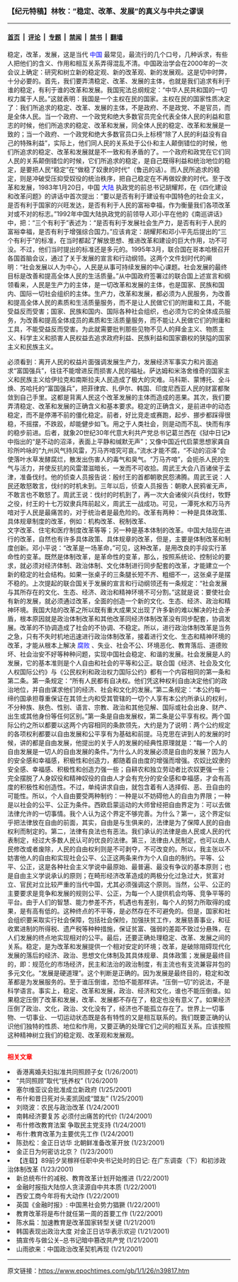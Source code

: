 ### 【纪元特稿】林牧：”稳定、改革、发展”的真义与中共之谬误

---

#### [首页](../../../..?n39817) &nbsp;|&nbsp; [评论](../../../../../epoch-comment?n39817) &nbsp;|&nbsp; [专题](../../../../../epoch-special?n39817) &nbsp;|&nbsp; [禁闻](../../../../../epoch-news?n39817) &nbsp;|&nbsp; [禁书](../../../../../books?n39817) &nbsp;|&nbsp; [翻墙](https://github.com/gfw-breaker/nogfw/blob/master/README.md?n39817)


<div class="post_content" id="artbody" itemprop="articleBody">
 <!-- article content begin -->
 <p>
  稳定，改革，发展，这是当代
  <ok href="http://www3.epochtimes.com/news/epochnews/main/2.html">
   <font color="blue">
    中国
   </font>
  </ok>
  最常见，最流行的几个口号，几种诉求，有些人把他们的含义、作用和相互关系弄得混乱不清。中国政治学会在2000年的一次会议上确定：研究和树立新的稳定观、新的改革观、新的发展观。这是切中时弊，十分必要的。首先，我们要弄清稳定、改革、发展的主体，也就是我们追求有利于谁的稳定，有利于谁的改革和发展。我国宪法总纲规定：“中华人民共和国的一切权力属于人民。”这就表明：我国是一个主权在民的国家。主权在民的国家性质决定了：我们所追求的稳定、改革、发展的主体，不是政府、不是政党、不是官员，而是全体人民。当一个政府、一个政党和绝大多数官员完全代表全体人民的利益和意志的时候，他们所追求的稳定、改革和发展，同全体人民的稳定、改革和发展是一致的；当一个政府、一个政党和绝大多数官员口头上标榜“除了人民的利益没有自己的特殊利益”，实际上，他们同人民的关系处于公仆和主人颠倒错位的时候，他们所追求的稳定、改革和发展就是不一致和有矛盾的了。一个政府和政党在它们同人民的关系颠倒错位的时候，它们所追求的稳定，是自己既得利益和统治地位的稳定，是要把人民“稳定”在“做稳了奴隶的时代”（鲁迅的话）。而人民所追求的稳定，则是冲破受压抑受奴役的统治秩序，把自己稳定在不再做奴隶的时代。至于改革和发展，1983年1月20日，中国
  <ok href="http://www3.epochtimes.com/news/epochnews/main/2.html">
   <font color="blue">
    大陆
   </font>
  </ok>
  执政党的前总书记胡耀邦，在《四化建设和改革问题》的讲话中首次提出：“要以是否有利于建设有中国特色的社会主义，是否有利于国家的兴旺发达，是否有利于人民的富裕幸福，作为衡量我们各项改革对或不对的标志。”1992年中国大陆执政党的前领导人邓小平在他的《南巡讲话》中，把：“三个有利于”表述为：“是否有利于发展社会生产力，是否有利于人民的富裕幸福，是否有利于增强综合国力。”应该肯定：胡耀邦和邓小平先后提出的“三个有利于”的标准，在当时都起了解放思想、推进改革和建设的巨大作用，功不可没。不过，他们当时提出的标准还是多元的。1995年3月，联合国在哥本哈根召开各国首脑会议，通过了关于发展的宣言和行动纲领。这两个文件划时代的阐明：“社会发展以人为中心，人民是从事可持续发展的中心课题。社会发展的最终目标是改善和提高全体人民的生活质量。”从中国政府签署过的联合国上述宣言和纲领看来，人民是生产力的主体，是一切改革和发展的主体，也是国家、民族和国内、国际一切社会组织的主体。生产力，改革和发展，都必须为人民服务，为改善和提高全体人民的素质和生活质量服务，而不是让人民做它们的附庸和工具，不能受益反而受害；国家、民族和国内、国际各种社会组织，也必须为它的全体成员服务，为改善和提高全体成员的素质和生活质量服务，而不能让人民做它们的附庸和工具，不能受益反而受害。为此就需要批判那些见物不见人的拜金主义、物质主义、科学主义和损害人民权益去追求政府利益、民族利益和国家霸权的狭隘的国家主义和民族主义。
 </p>
 <p>
  必须看到：离开人民的权益片面强调发展生产力，发展经济军事实力和片面追求“富国强兵”，往往不能增进反而损害人民的福祉。萨达姆和米洛舍维奇的国家主义和民族主义给伊拉克和南斯拉夫人民造成了极大的灾难。马科斯、蒙博托、全斗焕、苏哈托的“富国强兵”，把菲律宾、扎伊尔、韩国、印度尼西亚人民的财富都聚敛到自己手里。这都是背离人民这个改革发展的主体而造成的恶果。其次，我们要弄清稳定、改革和发展的正确含义和基本要求。稳定的正确含义，是前进中的动态稳定，而不是停滞不前的僵化稳定。前者，好比竞走或赛跑，起步、挪步都踩得很稳，不摇摆，不跌跤，却能健步如飞。用之于人类社会，则是动而不乱、快而有序的稳步前进。后者，就象20世纪30年代意大利共产党总书记葛兰西在《狱中日记》中指出的“是不动的沼泽，表面上平静和缄默无声”；又像中国近代启蒙思想家龚自珍所吟咏的“九州风气持风雷，万马齐喑究可哀。”流水才能不腐，“不动的沼泽”会使落叶水草发酵腐烂，散发出伤害人的毒气和臭气。“万马齐喑”，会扼杀人民的生气与活力，并使反抗的风雷潜滋暗长，一发而不可收拾。周武王大会八百诸侯于孟津，准备伐纣。他的侦查人员报告说：殷纣王的首都朝歌民怨沸腾。周武王说：人民还敢怒敢言，伐纣的时机未到。三年以后，侦查人员报告：朝歌人民鸦雀无声，不敢言也不敢怒了。周武王说：伐纣的时机到了，再一次大会诸侯兴兵伐纣，牧野之役，纣王的十七万奴隶兵阵前起义，周武王一战成功。可见，一潭死水和万马齐喑对于人民是最痛苦的，对于统治者是最危险的。改革有两种：一种是具体政策、具体规章制度的改革，例如：机构改革、税制改革、
  <br/>
  文字改革、住宅和医疗制度改革等等；另一种是基本体制的改革。中国大陆现在进行的改革，自然也有许多具体政策、具体规章的改革，但是，主要是体制改革和制度创新。邓小平说：“改革是一场革命，”可见，这种改革，是用改良的手段实行革命性的变革。既然是体制改革，是革命性的变革，那么，按照系统论、控制论的要求，就必须对经济体制、政治体制、文化体制进行同步配套的改革，才能建立一个新的稳定的社会结构。如果一张桌子的三条腿长短不齐、粗细不一，这张桌子是摆不稳的。上次提起的联合国关于发展的宣言和行动纲领还有一条规定：“社会发展与其所存在的文化、生态、经济、政治和精神环境不可分割。”这就是说：要使社会有新的发展，就必须通过改革，全面的创造一个新的文化、生态、经济、政治和精神环境。我国大陆的改革之所以既有重大成果又出现了许多新的难以解决的社会矛盾，根本原因就是政治体制改革和其他改革同经济体制改革没有同步配套，协调发展。改革的不协调造成了社会的不协调、不稳定。所以，进行政治体制改革是当务之急，只有不失时机地迅速进行政治体制改革，接着进行文化、生态和精神环境的改革，才能从根本上解决
  <ok href="http://www.dajiyuan.com/news/epochnews/news/Focus.asp?Focus_ID=315">
   <font color="blue">
    腐败
   </font>
  </ok>
  、失业、社会不公、环境恶化、教育落后、道德败坏、社会治安不好等种种问题，实现中国社会稳定、和谐的发展。社会发展是人的发展，它的基本准则是个人自由和社会的平等和公正。联合国《经济、社会及文化人权国际公约》与《公民权利和政治权力国际公约》都有一个内容相同的第一条和第二条。第一条规定：“所有人民都有自决权。他们凭这种权利自由决定他们的政治地位，并自由谋求他们的经济、社会和文化的发展。”第二条规定：“本公约每一缔约国承担尊重保证在其领土内和受其管辖的一切个人享有本公约所承认的权利，不分种族、肤色、性别、语言、宗教、政治和其他见解、国际或社会出身、财产、出生或其他身份等任何区别。”第一条是自由发展权，第二条是公平享有权。两个国际公约之所以都要以这两个内容相同的条款领先，大约是为了说明：两个公约规定的各项权利都要以自由发展和公平享有为基础和前提。马克思在讲到人的发展的时候，讲的都是自由发展，他提出的关于人的发展的经典性原理就是：“每一个人的自由发展是一切人的自由发展的条件。”为什么人的发展必须是自由的发展？因为人的安全感和幸福感，积极性和创造力，都随着自由度的增强而增强。农奴比奴隶的安全感、幸福感、积极性和创造力强一些；自耕农和独立劳动者比农奴更强一些；完全摆脱了人身奴役和精神奴役的自由人才会有充分的安全感和幸福感，才会有高度的积极性和创造性。不过，单纯讲求自由，就包含着有人选择假、恶、丑自由的可能性。所以，个人自由要受两种制约：一种是以不妨碍他人的自由为界限；一种是以社会的公平、公正为条件。西欧启蒙运动的大师曾经把自由界定为：可以去做法律允许的一切事情。我个人认为这个界定不够完善。为什么？第一，这个界定似乎把法律放在自由的前面，其实，自由是与生俱来的，法律是为了保障人民的自由权利而制定的。第二，法律有良法也有恶法。我们承认的法律是由人民或人民的代表制定，经过大多数人民认可的优良的法律。第三，法律由人民制定，也可以由人民修改或者废除，人民的自由权利则是不可剥夺，不可改变的。所以，我主张以不妨害他人的自由和实现社会公平、公正这两条来作为个人自由的制约。平等、公平、公正，这是各种社会主义学说中最原始、最普遍、最没有争议的基本原则；也是自由主义学说承认的原则；在畸形经济改革造成的两极分化过急过大，贫富对立、官民对立比较严重的当代中国，尤其必须强调这个原则。当然，公平、公正的主要要求是竞争和发展的规则公平、公正，为每一个人提供机会均等、竞争平等的平台。由于人们的智慧、能力参差不齐，机遇也有差别，每个人的努力所取得的成果，是有高有低的。这种终点的不平等，是必然存在不可避免的。但是，国家和社会组织要采取实行社会保障，包括社会保险，加强扶贫工作，发展慈善事业，和征收累进制的所得税、遗产税等种种措施，保证贫富、强弱的差距不致过分悬殊，在人们发展的终点地实现相对的公平。最后，还要正确处理稳定、改革、发展之间的关系。稳定，是为改革和发展提供一个相对安定的环境；改革，是破除阻碍现代化发展的落后的经济、政治、思想文化体制及其具体规章、具体政策；发展是最终目的，即：规范化的市场经济，民主和法治的政治制度，有主流也有支流兼容并包的多元文化。“发展是硬道理”。这个判断是正确的。因为发展是最终目的，稳定和改革都是为发展服务的。至于谁压倒谁，恐怕不能那样讲。“压倒一切”的说法，不是科学语言。事实上，稳定、改革和发展，政治、经济和文化，谁也不能压倒谁。如果稳定压倒了改革和发展，改革、发展都不存在了，稳定也没有意义了。如果经济压倒了政治、文化，政治、文化没有了，经济也不能孤立存在了。世界上一切事物、一切事业、一切运动状态既是各有特性的又是相互联系的。我们既要正确的认识他们独特的性质、地位和作用，又要正确的处理它们之间的相互关系。应该按照这种精神树立我们的稳定观、改革观和发展观。
 </p>
 <hr/>
 <p>
  <b>
   <font color="red">
    相关文章
   </font>
  </b>
  <br/>
 </p>
 <li>
  <ok href="http://epochtimes.com/news/epochnews/newscontent.asp?ID=39746" target="_blank">
   香港离婚夫妇拟准共同照顾子女
  </ok>
  (1/26/2001)
  <li>
   <ok href="http://epochtimes.com/news/epochnews/newscontent.asp?ID=39549" target="_blank">
    “共同照顾”取代“抚养权”
   </ok>
   (1/26/2001)
   <li>
    <ok href="http://epochtimes.com/news/epochnews/newscontent.asp?ID=39426" target="_blank">
     塞尔维亚议会批准成立新政府
    </ok>
    (1/25/2001)
    <li>
     <ok href="http://epochtimes.com/news/epochnews/newscontent.asp?ID=39242" target="_blank">
      布什和昔日死对头麦凯因成“盟友”
     </ok>
     (1/25/2001)
     <li>
      <ok href="http://epochtimes.com/news/epochnews/newscontent.asp?ID=39090" target="_blank">
       刘晓波：农民与政治改革
      </ok>
      (1/24/2001)
      <li>
       <ok href="http://epochtimes.com/news/epochnews/newscontent.asp?ID=38909" target="_blank">
        南韩经济要复苏 必须付出痛苦的代价
       </ok>
       (1/24/2001)
       <li>
        <ok href="http://epochtimes.com/news/epochnews/newscontent.asp?ID=38887" target="_blank">
         布什修改教育法案 争取民主党支持
        </ok>
        (1/24/2001)
        <li>
         <ok href="http://epochtimes.com/news/epochnews/newscontent.asp?ID=38835" target="_blank">
          布什:教育改革为主要优先工作
         </ok>
         (1/24/2001)
         <li>
          <ok href="http://epochtimes.com/news/epochnews/newscontent.asp?ID=38630" target="_blank">
           陈劲松：金正日访华 北朝鲜准备改革开放
          </ok>
          (1/23/2001)
          <li>
           <ok href="http://epochtimes.com/news/epochnews/newscontent.asp?ID=38482" target="_blank">
            金正日为何密访北京？
           </ok>
           (1/23/2001)
           <li>
            <ok href="http://epochtimes.com/news/epochnews/newscontent.asp?ID=38448" target="_blank">
             【连载】89前夕吴稼祥任职中央书记处时的日记: 在广东调查（下）和初涉政治体制改革
            </ok>
            (1/23/2001)
            <li>
             <ok href="http://epochtimes.com/news/epochnews/newscontent.asp?ID=38282" target="_blank">
              新总统布什的减税、教育改革计划开始推进
             </ok>
             (1/22/2001)
             <li>
              <ok href="http://epochtimes.com/news/epochnews/newscontent.asp?ID=38270" target="_blank">
               金融时报指大陆惊人贪渎源自中共本质
              </ok>
              (1/22/2001)
              <li>
               <ok href="http://epochtimes.com/news/epochnews/newscontent.asp?ID=37980" target="_blank">
                西安工商今年将有大动作
               </ok>
               (1/22/2001)
               <li>
                <ok href="http://epochtimes.com/news/epochnews/newscontent.asp?ID=37963" target="_blank">
                 英国《金融时报》: 中国黑社会势力猖獗
                </ok>
                (1/22/2001)
                <li>
                 <ok href="http://epochtimes.com/news/epochnews/newscontent.asp?ID=37917" target="_blank">
                  教育改革将是布什就任第一周的首要工作
                 </ok>
                 (1/22/2001)
                 <li>
                  <ok href="http://epochtimes.com/news/epochnews/newscontent.asp?ID=37823" target="_blank">
                   陈水扁：加速教育是改革国家转型关键
                  </ok>
                  (1/21/2001)
                  <li>
                   <ok href="http://epochtimes.com/news/epochnews/newscontent.asp?ID=37817" target="_blank">
                    韩国表现出政治大度 对金正日访华表示欢迎
                   </ok>
                   (1/21/2001)
                   <li>
                    <ok href="http://epochtimes.com/news/epochnews/newscontent.asp?ID=37796" target="_blank">
                     搞宣传与做公关–总书记暗中篡改共产党
                    </ok>
                    (1/21/2001)
                    <li>
                     <ok href="http://epochtimes.com/news/epochnews/newscontent.asp?ID=37783" target="_blank">
                      山雨欲来：中国政治改革契机再现
                     </ok>
                     (1/21/2001)
                     <br/>
                     <!-- article content end -->
                     <div id="below_article_ad">
                     </div>
                    </li>
                   </li>
                  </li>
                 </li>
                </li>
               </li>
              </li>
             </li>
            </li>
           </li>
          </li>
         </li>
        </li>
       </li>
      </li>
     </li>
    </li>
   </li>
  </li>
 </li>
</div>


---

原文链接：https://www.epochtimes.com/gb/1/1/26/n39817.htm